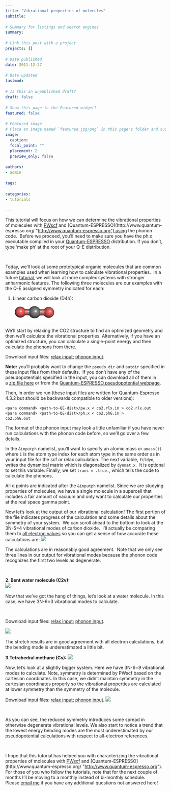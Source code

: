 ```yaml
---
title: "Vibrational properties of molecules"
subtitle: 

# Summary for listings and search engines
summary: 

# Link this post with a project
projects: []

# Date published
date: 2011-12-27

# Date updated
lastmod: 

# Is this an unpublished draft?
draft: false

# Show this page in the Featured widget?
featured: false

# Featured image
# Place an image named `featured.jpg/png` in this page's folder and customize its options here.
image:
  caption: 
  focal_point: ""
  placement: 2
  preview_only: false

authors:
- admin

tags:

categories:
- tutorials

---
```

This tutorial will focus on how we can determine the vibrational properties of molecules with [PWscf](http://www.pwscf.org/ "http://www.pwscf.org") and [Quantum-ESPRESSO](http://www.quantum-espresso.org/ "http://www.quantum-espresso.org") using the phonon code.  Before we proceed, you’ll need to make sure you have the ph.x executable compiled in your [Quantum-ESPRESSO](http://www.quantum-espresso.org/ "http://www.quantum-espresso.org") distribution. If you don’t, type ‘make ph’ at the root of your Q-E distribution. 


 


Today, we’ll look at some prototypical organic molecules that are common examples used when learning how to calculate vibrational properties.  In a future [tutorial](../ "Tutorials"), we will look at more complex systems with stronger anharmonic features. The following three molecules are our examples with the Q-E assigned symmetry indicated for each: 

1. Linear carbon dioxide (D4h):  
![](co2-molecule2.png)

We’ll start by relaxing the CO2 structure to find an optimized geometry and then we’ll calculate the vibrational properties. Alternatively, if you have an optimized structure, you can calculate a single-point energy and then calculate the phonons from there.


Download input files: [relax input](co2.rlx.in "relax input"); [phonon input](co2.phG.in "phonon input").

**Note:** you’ll probably want to change the `pseudo_dir` and `outdir` specified in these input files from their defaults.  If you don’t have any of the pseudopotentials specified in the input, you can download all of them in a [zip file here](pseudos.zip "pseudos zip file") or from the [Quantum-ESPRESSO pseudopotential webpage](http://www.quantum-espresso.org/pseudopotentials/ "Q-E pseudopotentials").

Then, in order we run (these input files are written for Quantum-Espresso 4.3.2 but should be backwards compatible to older versions):

```
<para command> <path-to-QE-dist>/pw.x < co2.rlx.in > co2.rlx.out
<para command> <path-to-QE-dist>/ph.x < co2.phG.in > co2.phG.out           
```

The format of the phonon input may look a little unfamiliar if you have never run calculations with the phonon code before, so we’ll go over a few details. 

In the `&inputph` namelist, you’ll want to specify an atomic mass or `amass(i)` where `i` is the atom type index for each atom type in the same order as in your input file for the scf or relax calculation. The next variable, `fildyn`, writes the dynamical matrix which is diagonalized by `dynmat.x`.  It is optional to set this variable. Finally, we set `trans = .true.`, which tells the code to calculate the phonons.


All q points are indicated after the `&inputph` namelist. Since we are studying properties of molecules, we have a single molecule in a supercell that includes a fair amount of vacuum and only want to calculate our properties at the real space gamma point. 

Now let’s look at the output of our vibrational calculation! The first portion of the file indicates progress of the calculation and some details about the symmetry of your system.  We can scroll ahead to the bottom to look at the 3N-5=4 vibrational modes of carbon dioxide.  I’ll actually be comparing them to [all electron values](http://www.chemtube3d.com/vibrationsCO2.htm "http://www.chemtube3d.com/vibrationsCO2.htm") so you can get a sense of how accurate these calculations are:
![](/sites/default/files/tableco2.jpg)

The calculations are in reasonably good agreement.  Note that we only see three lines in our output for vibrational modes because the phonon code recognizes the first two levels as degenerate.


 


**2. Bent water molecule (C2v):**  
![](/sites/default/files/h2o-molecule2.png)

Now that we’ve got the hang of things, let’s look at a water molecule. In this case, we have 3N-6=3 vibrational modes to calculate.


 

Download input files: [relax input](h2o.rlx.in "relax input"); [phonon input](h2o.phG.in "phonon input").



![](/sites/default/files/tableh2o.jpg)


The stretch results are in good agreement with all electron calculations, but the bending mode is underestimated a little bit.



**3.Tetrahedral methane (Cs):** 
![](/sites/default/files/droppedImage-3.png)

Now, let’s look at a slightly bigger system. Here we have 3N-6=9 vibrational modes to calculate. Note, symmetry is determined by PWscf based on the cartesian coordinates. In this case, we didn’t maintain symmetry in the cartesian coordinates properly so the vibrational properties are calculated at lower symmetry than the symmetry of the molecule.


Download input files: [relax input](ch4.rlx.in "relax input"); [phonon input](ch4.phG.in "phonon input").
![](/sites/default/files/table-ch4.jpg)

 


As you can see, the reduced symmetry introduces some spread in otherwise degenerate vibrational levels. We also start to notice a trend that the lowest energy bending modes are the most underestimated by our pseudopotential calculations with respect to all-electron references.


 


I hope that this tutorial has helped you with characterizing the vibrational properties of molecules with [PWscf](http://www.pwscf.org/ "http://www.pwscf.org") and [Quantum-ESPRESSO](http://www.quantum-espresso.org/ "http://www.quantum-espresso.org"). For those of you who follow the tutorials, note that for the next couple of months I’ll be moving to a monthly instead of bi-monthly schedule. Please [email me](mailto:hjkulik@mit.edu?subject=Questions%20about%20vibrational%20properties%20tutorials "mailto:hjkulik@mit.edu?subject=Questions about vibrational properties tutorials") if you have any additional questions not answered here!



